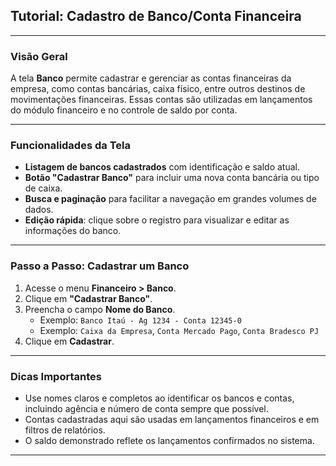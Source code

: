 ## Tutorial: Cadastro de Banco/Conta Financeira

---

### Visão Geral

A tela **Banco** permite cadastrar e gerenciar as contas financeiras da empresa, como contas bancárias, caixa físico, entre outros destinos de movimentações financeiras. Essas contas são utilizadas em lançamentos do módulo financeiro e no controle de saldo por conta.

---

### Funcionalidades da Tela

- **Listagem de bancos cadastrados** com identificação e saldo atual.
- **Botão "Cadastrar Banco"** para incluir uma nova conta bancária ou tipo de caixa.
- **Busca e paginação** para facilitar a navegação em grandes volumes de dados.
- **Edição rápida**: clique sobre o registro para visualizar e editar as informações do banco.

---

### Passo a Passo: Cadastrar um Banco

1. Acesse o menu **Financeiro > Banco**.
2. Clique em **"Cadastrar Banco"**.
3. Preencha o campo **Nome do Banco**.
   - Exemplo: `Banco Itaú - Ag 1234 - Conta 12345-0`
   - Exemplo: `Caixa da Empresa`, `Conta Mercado Pago`, `Conta Bradesco PJ`
4. Clique em **Cadastrar**.

---

### Dicas Importantes

- Use nomes claros e completos ao identificar os bancos e contas, incluindo agência e número de conta sempre que possível.
- Contas cadastradas aqui são usadas em lançamentos financeiros e em filtros de relatórios.
- O saldo demonstrado reflete os lançamentos confirmados no sistema.

---

